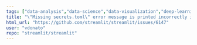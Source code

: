 ```yaml
---
tags: ["data-analysis","data-science","data-visualization","deep-learning","developer-tools","featurest.secrets","machine-learning","priorityP2","python","statusconfirmed","streamlit","typebug"]
title: "\"Missing secrets.toml\" error message is printed incorrectly in Windows"
html_url: "https://github.com/streamlit/streamlit/issues/6147"
user: "vdonato"
repo: "streamlit/streamlit"
---
```


